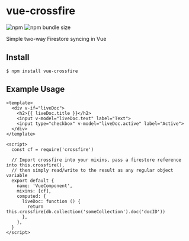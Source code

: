 # vue-crossfire

![npm](https://img.shields.io/npm/v/vue-crossfire)
![npm bundle size](https://img.shields.io/bundlephobia/min/vue-crossfire)

Simple two-way Firestore syncing in Vue

## Install

```
$ npm install vue-crossfire
```

## Example Usage

```vue
<template>
  <div v-if="liveDoc">
    <h2>{{ liveDoc.title }}</h2>
    <input v-model="liveDoc.text" label="Text">
    <input type="checkbox" v-model="liveDoc.active" label="Active">
  </div>
</template>

<script>
  const cf = require('crossfire')

  // Import crossfire into your mixins, pass a firestore reference into this.crossfire(),
  // then simply read/write to the result as any regular object variable
  export default {
    name: 'VueComponent',
    mixins: [cf],
    computed: {
      liveDoc: function () {
        return this.crossfire(db.collection('someCollection').doc('docID'))
      },
    },
  }
</script>
```
